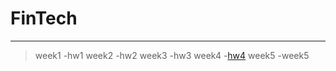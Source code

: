# FinTech
---
>week1
  -hw1
>week2
  -hw2
>week3
  -hw3
>week4
  -[hw4](https://youtu.be/f_6rhW0Ycx0)
>week5
  -week5
  
